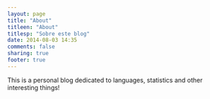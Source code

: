 ```yaml
---
layout: page
title: "About"
titleen: "About"
titlesp: "Sobre este blog"
date: 2014-08-03 14:35
comments: false
sharing: true
footer: true
---
```


<div class="English" >
    <p>This is a personal blog dedicated to languages, statistics and other interesting things!</p>

</div> 
<div class="Spanish" style="display: none">
    <p>Este es un blog personal, dedicado a los idiomas, la estadística y otras cosas interesantes!</p>
</div> 
